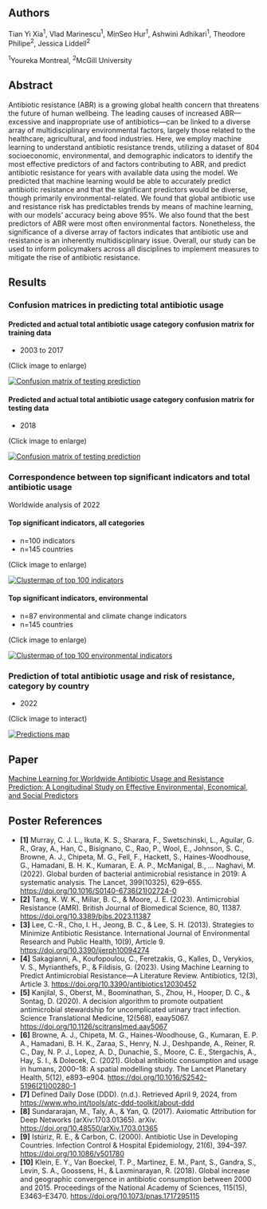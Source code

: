 ## Authors
Tian Yi Xia<sup>1</sup>, Vlad Marinescu<sup>1</sup>, MinSeo Hur<sup>1</sup>, Ashwini Adhikari<sup>1</sup>, Theodore Philipe<sup>2</sup>, Jessica Liddell<sup>2</sup>   

<sup>1</sup>Youreka Montreal, <sup>2</sup>McGill University

## Abstract

Antibiotic resistance (ABR) is a growing global health concern that threatens the future of human wellbeing. The leading causes of increased ABR—excessive and inappropriate use of antibiotics—can be linked to a diverse array of multidisciplinary environmental factors, largely those related to the healthcare, agricultural, and food industries. Here, we employ machine learning to understand antibiotic resistance trends, utilizing a dataset of 804 socioeconomic, environmental, and demographic indicators to identify the most effective predictors of and factors contributing to ABR, and predict antibiotic resistance for years with available data using the model. We predicted that machine learning would be able to accurately predict antibiotic resistance and that the significant predictors would be diverse, though primarily environmental-related. We found that global antibiotic use and resistance risk has predictables trends by means of machine learning, with our models’ accuracy being above 95%. We also found that the best predictors of ABR were most often environmental factors. Nonetheless, the significance of a diverse array of factors indicates that antibiotic use and resistance is an inherently multidisciplinary issue. Overall, our study can be used to inform policymakers across all disciplines to implement measures to mitigate the rise of antibiotic resistance.



## Results
### Confusion matrices in predicting total antibiotic usage
#### Predicted and actual total antibiotic usage category confusion matrix for training data
- 2003 to 2017

(Click image to enlarge)

[![Confusion matrix of testing prediction](https://raw.githubusercontent.com/ThatAquarel/health/total_antibiotic_usage/prediction/results/2003-2017_confusion_matrix_pred.png)](https://raw.githubusercontent.com/ThatAquarel/health/total_antibiotic_usage/prediction/results/2003-2017_confusion_matrix_pred.png)

#### Predicted and actual total antibiotic usage category confusion matrix for testing data
- 2018

(Click image to enlarge)

[![Confusion matrix of testing prediction](https://raw.githubusercontent.com/ThatAquarel/health/total_antibiotic_usage/prediction/results/2018_confusion_matrix_pred.png)](https://raw.githubusercontent.com/ThatAquarel/health/total_antibiotic_usage/prediction/results/2018_confusion_matrix_pred.png)

### Correspondence between top significant indicators and total antibiotic usage
Worldwide analysis of 2022

#### Top significant indicators, all categories
- n=100 indicators
- n=145 countries

(Click image to enlarge)

[![Clustermap of top 100 indicators](https://raw.githubusercontent.com/ThatAquarel/health/total_antibiotic_usage/visualizations/heatmap_top100.png)](https://raw.githubusercontent.com/ThatAquarel/health/total_antibiotic_usage/visualizations/heatmap_top100.png)

#### Top significant indicators, environmental
- n=87 environmental and climate change indicators
- n=145 countries

(Click image to enlarge)

[![Clustermap of top 100 environmental indicators](https://raw.githubusercontent.com/ThatAquarel/health/total_antibiotic_usage/visualizations/heatmap_env.png)](https://raw.githubusercontent.com/ThatAquarel/health/total_antibiotic_usage/visualizations/heatmap_env.png)

### Prediction of total antibiotic usage and risk of resistance, category by country
- 2022

(Click image to interact)

[![Predictions map](https://raw.githubusercontent.com/ThatAquarel/health/total_antibiotic_usage/docs/map.PNG)](https://thataquarel.github.io/health/predictions.html)

## Paper

[Machine Learning for Worldwide Antibiotic Usage and Resistance Prediction: A Longitudinal Study on Effective Environmental, Economical, and Social Predictors](https://github.com/ThatAquarel/health/blob/total_antibiotic_usage/docs/manuscript.pdf)


## Poster References

- **[1]** Murray, C. J. L., Ikuta, K. S., Sharara, F., Swetschinski, L., Aguilar, G. R., Gray, A., Han, C., Bisignano, C., Rao, P., Wool, E., Johnson, S. C., Browne, A. J., Chipeta, M. G., Fell, F., Hackett, S., Haines-Woodhouse, G., Hamadani, B. H. K., Kumaran, E. A. P., McManigal, B., … Naghavi, M. (2022). Global burden of bacterial antimicrobial resistance in 2019: A systematic analysis. The Lancet, 399(10325), 629–655. https://doi.org/10.1016/S0140-6736(21)02724-0
- **[2]** Tang, K. W. K., Millar, B. C., & Moore, J. E. (2023). Antimicrobial Resistance (AMR). British Journal of Biomedical Science, 80, 11387. https://doi.org/10.3389/bjbs.2023.11387
- **[3]** Lee, C.-R., Cho, I. H., Jeong, B. C., & Lee, S. H. (2013). Strategies to Minimize Antibiotic Resistance. International Journal of Environmental Research and Public Health, 10(9), Article 9. https://doi.org/10.3390/ijerph10094274
- **[4]** Sakagianni, A., Koufopoulou, C., Feretzakis, G., Kalles, D., Verykios, V. S., Myrianthefs, P., & Fildisis, G. (2023). Using Machine Learning to Predict Antimicrobial Resistance―A Literature Review. Antibiotics, 12(3), Article 3. https://doi.org/10.3390/antibiotics12030452
- **[5]** Kanjilal, S., Oberst, M., Boominathan, S., Zhou, H., Hooper, D. C., & Sontag, D. (2020). A decision algorithm to promote outpatient antimicrobial stewardship for uncomplicated urinary tract infection. Science Translational Medicine, 12(568), eaay5067. https://doi.org/10.1126/scitranslmed.aay5067
- **[6]** Browne, A. J., Chipeta, M. G., Haines-Woodhouse, G., Kumaran, E. P. A., Hamadani, B. H. K., Zaraa, S., Henry, N. J., Deshpande, A., Reiner, R. C., Day, N. P. J., Lopez, A. D., Dunachie, S., Moore, C. E., Stergachis, A., Hay, S. I., & Dolecek, C. (2021). Global antibiotic consumption and usage in humans, 2000–18: A spatial modelling study. The Lancet Planetary Health, 5(12), e893–e904. https://doi.org/10.1016/S2542-5196(21)00280-1
- **[7]** Defined Daily Dose (DDD). (n.d.). Retrieved April 9, 2024, from https://www.who.int/tools/atc-ddd-toolkit/about-ddd
- **[8]** Sundararajan, M., Taly, A., & Yan, Q. (2017). Axiomatic Attribution for Deep Networks (arXiv:1703.01365). arXiv. https://doi.org/10.48550/arXiv.1703.01365
- **[9]** Istúriz, R. E., & Carbon, C. (2000). Antibiotic Use in Developing Countries. Infection Control & Hospital Epidemiology, 21(6), 394–397. https://doi.org/10.1086/v501780
- **[10]** Klein, E. Y., Van Boeckel, T. P., Martinez, E. M., Pant, S., Gandra, S., Levin, S. A., Goossens, H., & Laxminarayan, R. (2018). Global increase and geographic convergence in antibiotic consumption between 2000 and 2015. Proceedings of the National Academy of Sciences, 115(15), E3463–E3470. https://doi.org/10.1073/pnas.1717295115
